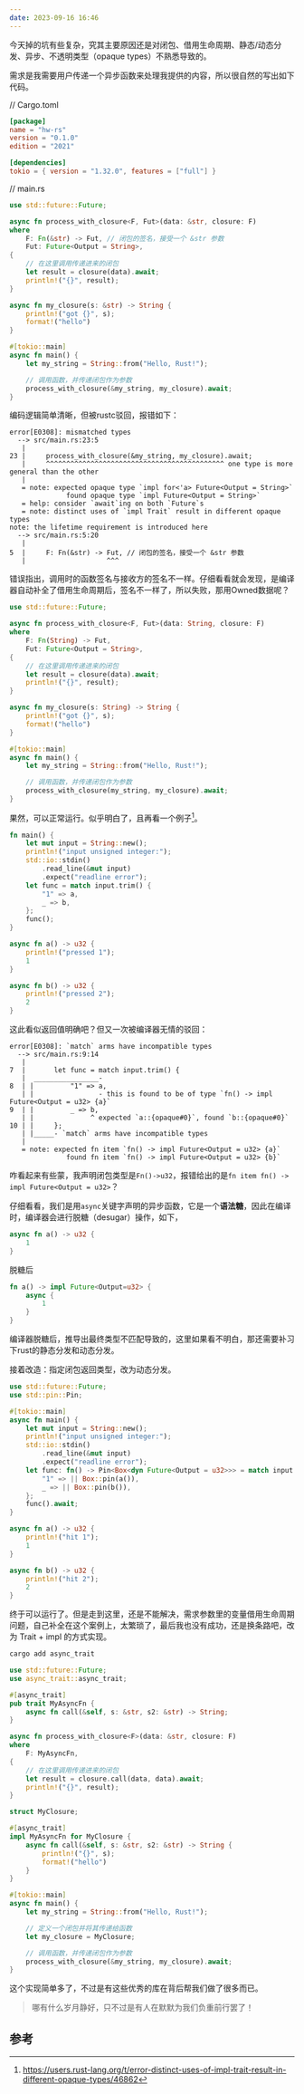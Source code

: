 ```yaml
---
date: 2023-09-16 16:46
---
```


今天掉的坑有些复杂，究其主要原因还是对闭包、借用生命周期、静态/动态分发、异步、不透明类型（opaque types）不熟悉导致的。

需求是我需要用户传递一个异步函数来处理我提供的内容，所以很自然的写出如下代码。

// Cargo.toml

```toml
[package]
name = "hw-rs"
version = "0.1.0"
edition = "2021"

[dependencies]
tokio = { version = "1.32.0", features = ["full"] }
```

// main.rs

```rust
use std::future::Future;

async fn process_with_closure<F, Fut>(data: &str, closure: F)
where
    F: Fn(&str) -> Fut, // 闭包的签名，接受一个 &str 参数
    Fut: Future<Output = String>,
{
    // 在这里调用传递进来的闭包
    let result = closure(data).await;
    println!("{}", result);
}

async fn my_closure(s: &str) -> String {
    println!("got {}", s);
    format!("hello")
}

#[tokio::main]
async fn main() {
    let my_string = String::from("Hello, Rust!");

    // 调用函数，并传递闭包作为参数
    process_with_closure(&my_string, my_closure).await;
}
```

编码逻辑简单清晰，但被rustc驳回，报错如下：

```
error[E0308]: mismatched types
  --> src/main.rs:23:5
   |
23 |     process_with_closure(&my_string, my_closure).await;
   |     ^^^^^^^^^^^^^^^^^^^^^^^^^^^^^^^^^^^^^^^^^^^^ one type is more general than the other
   |
   = note: expected opaque type `impl for<'a> Future<Output = String>`
              found opaque type `impl Future<Output = String>`
   = help: consider `await`ing on both `Future`s
   = note: distinct uses of `impl Trait` result in different opaque types
note: the lifetime requirement is introduced here
  --> src/main.rs:5:20
   |
5  |     F: Fn(&str) -> Fut, // 闭包的签名，接受一个 &str 参数
   |                    ^^^
```

错误指出，调用时的函数签名与接收方的签名不一样。仔细看看就会发现，是编译器自动补全了借用生命周期后，签名不一样了，所以失败，那用Owned数据呢？

```rust
use std::future::Future;

async fn process_with_closure<F, Fut>(data: String, closure: F)
where
    F: Fn(String) -> Fut,
    Fut: Future<Output = String>,
{
    // 在这里调用传递进来的闭包
    let result = closure(data).await;
    println!("{}", result);
}

async fn my_closure(s: String) -> String {
    println!("got {}", s);
    format!("hello")
}

#[tokio::main]
async fn main() {
    let my_string = String::from("Hello, Rust!");

    // 调用函数，并传递闭包作为参数
    process_with_closure(my_string, my_closure).await;
}
```

果然，可以正常运行。似乎明白了，且再看一个例子[^rust-discuss]。


```rust
fn main() {
    let mut input = String::new();
    println!("input unsigned integer:");
    std::io::stdin()
        .read_line(&mut input)
        .expect("readline error");
    let func = match input.trim() {
        "1" => a,
        _ => b,
    };
    func();
}

async fn a() -> u32 {
    println!("pressed 1");
    1
}

async fn b() -> u32 {
    println!("pressed 2");
    2
}
```

这此看似返回值明确吧？但又一次被编译器无情的驳回：

```
error[E0308]: `match` arms have incompatible types
  --> src/main.rs:9:14
   |
7  |       let func = match input.trim() {
   |  ________________-
8  | |         "1" => a,
   | |                - this is found to be of type `fn() -> impl Future<Output = u32> {a}`
9  | |         _ => b,
   | |              ^ expected `a::{opaque#0}`, found `b::{opaque#0}`
10 | |     };
   | |_____- `match` arms have incompatible types
   |
   = note: expected fn item `fn() -> impl Future<Output = u32> {a}`
              found fn item `fn() -> impl Future<Output = u32> {b}`
```

咋看起来有些蒙，我声明闭包类型是`Fn()->u32`，报错给出的是`fn item fn() -> impl Future<Output = u32>`？

仔细看看，我们是用`async`关键字声明的异步函数，它是一个**语法糖**，因此在编译时，编译器会进行脱糖（desugar）操作，如下，

```rust
async fn a() -> u32 {
    1
}
```

脱糖后

```rust
fn a() -> impl Future<Output=u32> {
    async {
        1
    }
}
```

编译器脱糖后，推导出最终类型不匹配导致的，这里如果看不明白，那还需要补习下rust的静态分发和动态分发。

接着改造：指定闭包返回类型，改为动态分发。

```rust
use std::future::Future;
use std::pin::Pin;

#[tokio::main]
async fn main() {
    let mut input = String::new();
    println!("input unsigned integer:");
    std::io::stdin()
        .read_line(&mut input)
        .expect("readline error");
    let func: fn() -> Pin<Box<dyn Future<Output = u32>>> = match input.trim() {
        "1" => || Box::pin(a()),
        _ => || Box::pin(b()),
    };
    func().await;
}

async fn a() -> u32 {
    println!("hit 1");
    1
}

async fn b() -> u32 {
    println!("hit 2");
    2
}
```

终于可以运行了。但是走到这里，还是不能解决，需求参数里的变量借用生命周期问题，自己补全在这个案例上，太繁琐了，最后我也没有成功，还是换条路吧，改为 Trait + impl 的方式实现。

```bash
cargo add async_trait
```

```rust
use std::future::Future;
use async_trait::async_trait;

#[async_trait]
pub trait MyAsyncFn {
    async fn call(&self, s: &str, s2: &str) -> String;
}

async fn process_with_closure<F>(data: &str, closure: F)
where
    F: MyAsyncFn,
{
    // 在这里调用传递进来的闭包
    let result = closure.call(data, data).await;
    println!("{}", result);
}

struct MyClosure;

#[async_trait]
impl MyAsyncFn for MyClosure {
    async fn call(&self, s: &str, s2: &str) -> String {
        println!("{}", s);
        format!("hello")
    }
}

#[tokio::main]
async fn main() {
    let my_string = String::from("Hello, Rust!");

    // 定义一个闭包并将其传递给函数
    let my_closure = MyClosure;

    // 调用函数，并传递闭包作为参数
    process_with_closure(&my_string, my_closure).await;
}
```

这个实现简单多了，不过是有这些优秀的库在背后帮我们做了很多而已。

> 哪有什么岁月静好，只不过是有人在默默为我们负重前行罢了！

## 参考

[^rust-discuss]: https://users.rust-lang.org/t/error-distinct-uses-of-impl-trait-result-in-different-opaque-types/46862